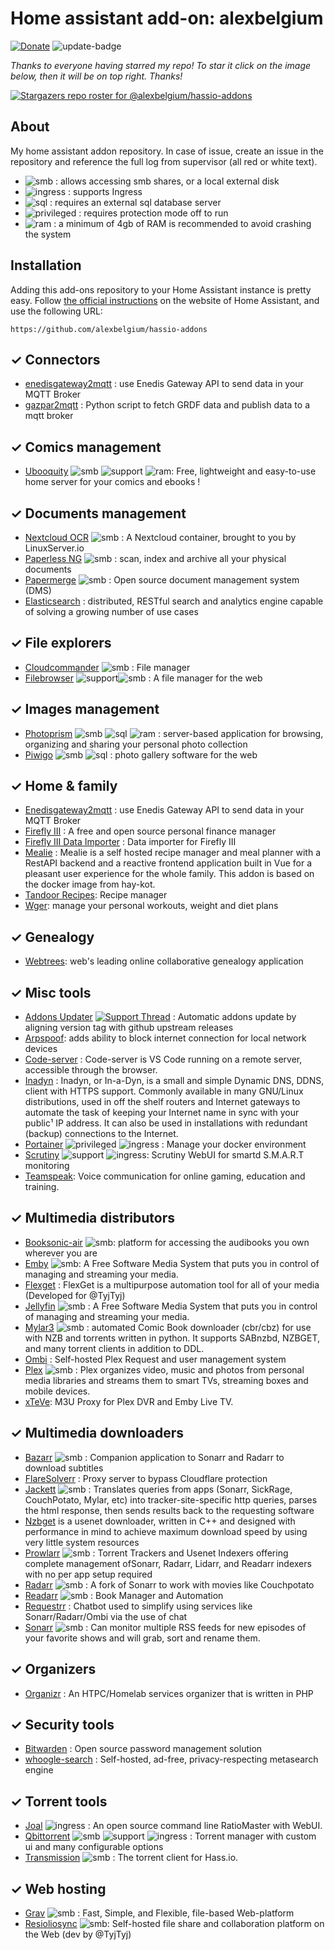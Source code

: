 # Home assistant add-on: alexbelgium

[![Donate][donation-badge]](https://www.buymeacoffee.com/alexbelgium)
![update-badge]

[donation-badge]: https://img.shields.io/badge/Buy%20me%20a%20coffee-%23d32f2f?logo=buy-me-a-coffee&style=flat&logoColor=white
[update-badge]: https://img.shields.io/github/last-commit/alexbelgium/hassio-addons?label=last%20update
[support-badge]: https://camo.githubusercontent.com/f4dbb995049f512fdc97fcc9e022ac243fa38c408510df9d46c7467d0970d959/68747470733a2f2f696d672e736869656c64732e696f2f62616467652f537570706f72742d7468726561642d677265656e2e737667

_Thanks to everyone having starred my repo! To star it click on the image below, then it will be on top right. Thanks!_

[![Stargazers repo roster for @alexbelgium/hassio-addons](https://reporoster.com/stars/alexbelgium/hassio-addons)](https://github.com/alexbelgium/hassio-addons/stargazers)

## About

My home assistant addon repository.
In case of issue, create an issue in the repository and reference the full log from supervisor (all red or white text).

- ![smb][smb-shield] : allows accessing smb shares, or a local external disk
- ![ingress][ingress-shield] : supports Ingress
- ![sql][sql-shield] : requires an external sql database server
- ![privileged][privileged-shield] : requires protection mode off to run
- ![ram][ram-shield] : a minimum of 4gb of RAM is recommended to avoid crashing the system

## Installation

Adding this add-ons repository to your Home Assistant instance is
pretty easy. Follow [the official instructions](https://home-assistant.io/hassio/installing_third_party_addons) on the
website of Home Assistant, and use the following URL:

```
https://github.com/alexbelgium/hassio-addons
```

[//]: # "ADDONLIST_START"

## &#10003; Connectors

- [enedisgateway2mqtt](enedisgateway2mqtt/) : use Enedis Gateway API to send data in your MQTT Broker
- [gazpar2mqtt](gazpar2mqtt/) : Python script to fetch GRDF data and publish data to a mqtt broker

## &#10003; Comics management

- [Ubooquity](ubooquity/) ![smb][smb-shield] ![support][support-shield] ![ram][ram-shield]: Free, lightweight and easy-to-use home server for your comics and ebooks !

## &#10003; Documents management

- [Nextcloud OCR](nextcloud/) ![smb][smb-shield] : A Nextcloud container, brought to you by LinuxServer.io
- [Paperless NG](paperless_ng/) ![smb][smb-shield] : scan, index and archive all your physical documents
- [Papermerge](papermerge/) ![smb][smb-shield] : Open source document management system (DMS)
- [Elasticsearch](elasticsearch/) : distributed, RESTful search and analytics engine capable of solving a growing number of use cases

## &#10003; File explorers

- [Cloudcommander](cloudcommander/) ![smb][smb-shield] : File manager
- [Filebrowser](filebrowser/) ![support][support-shield]![smb][smb-shield] : A file manager for the web

## &#10003; Images management

- [Photoprism](photoprism/) ![smb][smb-shield] ![sql][sql-shield] ![ram][ram-shield] : server-based application for browsing, organizing and sharing your personal photo collection
- [Piwigo](piwigo/) ![smb][smb-shield] ![sql][sql-shield] : photo gallery software for the web

## &#10003; Home & family

- [Enedisgateway2mqtt](enedisgateway2mqtt) : use Enedis Gateway API to send data in your MQTT Broker
- [Firefly III](fireflyiii/) : A free and open source personal finance manager
- [Firefly III Data Importer](fireflyiii_data_importer/) : Data importer for Firefly III
- [Mealie](mealie/) : Mealie is a self hosted recipe manager and meal planner with a RestAPI backend and a reactive frontend application built in Vue for a pleasant user experience for the whole family. This addon is based on the docker image from hay-kot.
- [Tandoor Recipes](tandoor_recipes/): Recipe manager
- [Wger](wger/): manage your personal workouts, weight and diet plans

## &#10003; Genealogy

- [Webtrees](webtrees/): web's leading online collaborative genealogy application

## &#10003; Misc tools

- [Addons Updater](addons_updater/) [![Support Thread][support-badge]](https://community.home-assistant.io/t/new-addon-automatically-update-addons-based-on-github-upstream-new-releases/) : Automatic addons update by aligning version tag with github upstream releases
- [Arpspoof](arpspoof/): adds ability to block internet connection for local network devices
- [Code-server](code-server/) : Code-server is VS Code running on a remote server, accessible through the browser.
- [Inadyn](inadyn/) : Inadyn, or In-a-Dyn, is a small and simple Dynamic DNS, DDNS, client with HTTPS support. Commonly available in many GNU/Linux distributions, used in off the shelf routers and Internet gateways to automate the task of keeping your Internet name in sync with your public¹ IP address. It can also be used in installations with redundant (backup) connections to the Internet.
- [Portainer](portainer/) ![privileged][privileged-shield] ![ingress][ingress-shield] : Manage your docker environment
- [Scrutiny](scrutiny/) ![support][support-shield] ![ingress][ingress-shield]: Scrutiny WebUI for smartd S.M.A.R.T monitoring
- [Teamspeak](teamspeak/): Voice communication for online gaming, education and training.

## &#10003; Multimedia distributors

- [Booksonic-air](booksonic_air/) ![smb][smb-shield]: platform for accessing the audibooks you own wherever you are
- [Emby](emby/) ![smb][smb-shield]: A Free Software Media System that puts you in control of managing and streaming your media.
- [Flexget](flexget/) : FlexGet is a multipurpose automation tool for all of your media (Developed for @TyjTyj)
- [Jellyfin](jellyfin/) ![smb][smb-shield] : A Free Software Media System that puts you in control of managing and streaming your media.
- [Mylar3](mylar3/) ![smb][smb-shield] : automated Comic Book downloader (cbr/cbz) for use with NZB and torrents written in python. It supports SABnzbd, NZBGET, and many torrent clients in addition to DDL.
- [Ombi](ombi/) : Self-hosted Plex Request and user management system
- [Plex](plex/) ![smb][smb-shield] : Plex organizes video, music and photos from personal media libraries and streams them to smart TVs, streaming boxes and mobile devices.
- [xTeVe](xteve/): M3U Proxy for Plex DVR and Emby Live TV.

## &#10003; Multimedia downloaders

- [Bazarr](bazarr/) ![smb][smb-shield] : Companion application to Sonarr and Radarr to download subtitles
- [FlareSolverr](flaresolverr/) : Proxy server to bypass Cloudflare protection
- [Jackett](jackett/) ![smb][smb-shield] : Translates queries from apps (Sonarr, SickRage, CouchPotato, Mylar, etc) into tracker-site-specific http queries, parses the html response, then sends results back to the requesting software
- [Nzbget](nzbget/) is a usenet downloader, written in C++ and designed with performance in mind to achieve maximum download speed by using very little system resources
- [Prowlarr](prowlarr/) ![smb][smb-shield] : Torrent Trackers and Usenet Indexers offering complete management ofSonarr, Radarr, Lidarr, and Readarr indexers with no per app setup required
- [Radarr](radarr/) ![smb][smb-shield] : A fork of Sonarr to work with movies like Couchpotato
- [Readarr](readarr/) ![smb][smb-shield] : Book Manager and Automation
- [Requestrr](requestrr/) : Chatbot used to simplify using services like Sonarr/Radarr/Ombi via the use of chat
- [Sonarr](sonarr/) ![smb][smb-shield] : Can monitor multiple RSS feeds for new episodes of your favorite shows and will grab, sort and rename them.

## &#10003; Organizers

- [Organizr](organizr/) : An HTPC/Homelab services organizer that is written in PHP

## &#10003; Security tools

- [Bitwarden](bitwarden/) : Open source password management solution
- [whoogle-search](whoogle/) : Self-hosted, ad-free, privacy-respecting metasearch engine

## &#10003; Torrent tools

- [Joal](joal/) ![ingress][ingress-shield] : An open source command line RatioMaster with WebUI.
- [Qbittorrent](qbittorrent/) ![smb][smb-shield] ![support][support-shield] ![ingress][ingress-shield] : Torrent manager with custom ui and many configurable options
- [Transmission](transmission/) ![smb][smb-shield] : The torrent client for Hass.io.

## &#10003; Web hosting

- [Grav](grav/) ![smb][smb-shield] : Fast, Simple, and Flexible, file-based Web-platform
- [Resioliosync](resiolosync/) ![smb][smb-shield]: Self-hosted file share and collaboration platform on the Web (dev by @TyjTyj)

[//]: # "ADDONLIST_END"
[smb-shield]: https://img.shields.io/badge/SMB--green?style=plastic.svg
[sql-shield]: https://img.shields.io/badge/SQL-external-orange.svg
[privileged-shield]: https://img.shields.io/badge/privileged-required-orange.svg
[ingress-shield]: https://img.shields.io/badge/ingress--green.svg
[support-shield]: https://img.shields.io/badge/Support-thread-green.svg
[ram-shield]: https://img.shields.io/badge/RAM_min-4Gb-orange.svg
